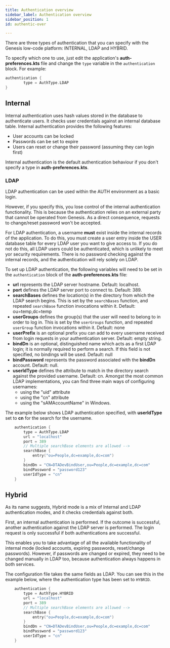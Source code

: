```yaml
---
title: Authentication overview
sidebar_label: Authentication overview
sidebar_position: 1
id: authentic-over

---
```



There are three types of authentication that you can specify with the Genesis low-code platform: INTERNAL, LDAP and HYBRID.

To specify which one to use, just edit the application's **auth-preferences.kts** file and change the `type` variable in the `authentication` block. For example:

```kotlin
authentication {
        type = AuthType.LDAP
}
```

## Internal

Internal authentication uses hash values stored in the database to authenticate users. It checks user credentials against an internal database table. Internal authentication provides the following features:

- User accounts can be locked
- Passwords can be set to expire
- Users can reset or change their password (assuming they can login first)

Internal authentication is the default authentication behaviour if you don't specify a type in **auth-preferences.kts**.

### LDAP

LDAP authentication can be used within the AUTH environment as a basic login.

However, if you specify this, you lose control of the internal authentication functionality. This is because the authentication relies on an external party that cannot be operated from Genesis. As a direct consequence, requests to change/reset password won't be accepted.

For LDAP authentication, a username **must** exist inside the internal records of the application. To do this, you must create a user entry inside the USER database table for every LDAP user you want to give access to. If you do not do this, all LDAP users could be authenticated, which is unlikely to meet yor security requirements. There is no password checking against the internal records, and the authentication will rely solely on LDAP.

To set up LDAP authentication, the following variables will need to be set in the `authentication` block of the **auth-preferences.kts** file:

* **url** represents the LDAP server hostname. Default: localhost.
* **port** defines the LDAP server port to connect to. Default: 389.
* **searchBases** defines the location(s) in the directory from which the LDAP search begins. This is set by the `searchBases` function, and repeated `searchBase` function invocations within it. Default: ou=temp,dc=temp
* **userGroups** defines the group(s) that the user will need to belong to in order to log in. This is set by the `userGroups` function, and repeated `userGroup` function invocations within it. Default: none
* **userPrefix** is an optional prefix you can add to every username received from login requests in your authentication server. Default: empty string.
* **bindDn** is an optional, distinguished name which acts as a first LDAP login; it is normally required to perform a search. If this field is not specified, no bindings will be used. Default: null
* **bindPassword** represents the password associated with the **bindDn** account. Default: null.
* **userIdType** defines the attribute to match in the directory search against the provided username. Default: cn. Amongst the most common LDAP implementations, you can find three main ways of configuring usernames:
  * using the "uid" attribute
  * using the "cn" attribute
  * using  the "sAMAccountName" in Windows.

The example below shows LDAP authentication specified, with **userIdType** set to **cn** for the search for the username.

```kotlin
    authentication {
        type = AuthType.LDAP
        url = "localhost"
        port = 389
        // Multiple searchBase elements are allowed -->
        searchBase {
            entry("ou=People,dc=example,dc=com")
        }
        bindDn = "CN=DTADevBindUser,ou=People,dc=example,dc=com"
        bindPassword = "password123"
        userIdType = "cn"
    }
```

## Hybrid

As its name suggests, Hybrid mode is a mix of Internal and LDAP authentication modes, and it checks credentials against both.

First, an internal authentication is performed. If the outcome is successful, another authentication against the LDAP server is performed. The login request is only successful if both authentications are successful.

This enables you to take advantage of all the available functionality of internal mode (locked accounts, expiring passwords, reset/change passwords). However, if passwords are changed or expired, they need to be changed manually in LDAP too, because authentication always happens in both services.

The configuration file takes the same fields as LDAP. You can see this in the example below, where the authentication type has been set to `HYBRID`.

```kotlin
    authentication {
        type = AuthType.HYBRID
        url = "localhost"
        port = 389
        // Multiple searchBase elements are allowed -->
        searchBase {
            entry("ou=People,dc=example,dc=com")
        }
        bindDn = "CN=DTADevBindUser,ou=People,dc=example,dc=com"
        bindPassword = "password123"
        userIdType = "cn"
    }
```
